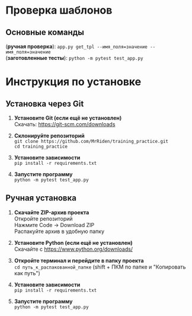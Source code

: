 # Проверка шаблонов  

## Основные команды  
(**ручная проверка**): `app.py get_tpl --имя_поля=значение --имя_поля=значение`   
(**заготовленные тесты**): `python -m pytest test_app.py`                    

# Инструкция по установке  

## Установка через Git

1. **Установите Git (если ещё не установлен)**    
  Скачать: https://git-scm.com/downloads  

2. **Склонируйте репозиторий**  
  `git clone https://github.com/MrRiden/training_practice.git`  
  `cd training_practice`  

3. **Установите зависимости**  
  `pip install -r requirements.txt`  

4. **Запустите программу**  
  `python -m pytest test_app.py`  

## Ручная установка  

1. **Скачайте ZIP-архив проекта**  
  Откройте репозиторий  
  Нажмите Code -> Download ZIP  
  Распакуйте архив в удобную папку  

2. **Установите Python (если ещё не установлен)**  
  Скачайте с https://www.python.org/downloads/  

3. **Откройте терминал и перейдите в папку проекта**  
  `cd путь_к_распакованной_папке` (shift + ПКМ по папке и "Копировать как путь")  

4. **Установите зависимости**  
  `pip install -r requirements.txt`  

5. **Запустите программу**  
  `python -m pytest test_app.py`  
